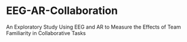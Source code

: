 # EEG-AR-Collaboration
An Exploratory Study Using EEG and AR to Measure the Effects of Team Familiarity in Collaborative Tasks
